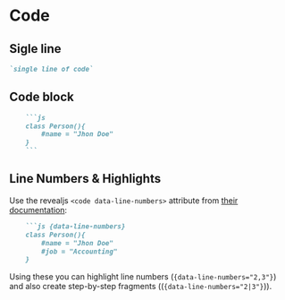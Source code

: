 # Code

## Sigle line
```markdown
`single line of code`
```

## Code block
```markdown
    ```js
    class Person(){
        #name = "Jhon Doe"
    }
    ```

```

## Line Numbers & Highlights
Use the revealjs `<code data-line-numbers>` attribute from [their documentation](https://revealjs.com/code/):
```markdown
    ```js {data-line-numbers}
    class Person(){
        #name = "Jhon Doe"
        #job = "Accounting"
    }

```
Using these you can highlight line numbers (`{data-line-numbers="2,3"}`) and also create step-by-step fragments ((`{data-line-numbers="2|3"}`)).
